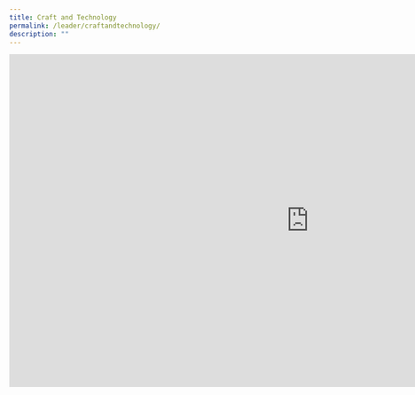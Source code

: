 ```yaml
---
title: Craft and Technology
permalink: /leader/craftandtechnology/
description: ""
---
```

<iframe allowfullscreen="true" height="600" width="1080" frameborder="0" src="https://docs.google.com/presentation/d/e/2PACX-1vQXyRVgGBSwl9E1AnB50VWiCSZ5OT0-_uFY79tGBWn0pE0wz3bVWUqWBdfdezJ5AQ/embed?start=false&amp;loop=false&amp;delayms=5000"></iframe>